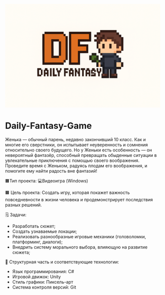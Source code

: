 ![image](https://github.com/Lusiuk/Daily-Fantasy-Game/blob/ff3266640ca9cd6b76a70bd9c160cbe18c0dee50/DF/Assets/game_logo.png)

# Daily-Fantasy-Game
Женька — обычный парень, недавно закончивший 10 класс. Как и многие его сверстники, он испытывает неуверенность и сомнения относительно своего будущего. Но у Женьки есть особенность — он невероятный фантазёр, способный превращать обыденные ситуации в увлекательные приключения с помощью своего воображения. Проведите время с Женьком, радуясь плодам его воображения, и помогите ему найти радость вне фантазий! 

🟧Тип проекта:
💻Видеоигра (Windows)

🟧 Цель проекта:
Создать игру, которая покажет важность повседневности в жизни человека и продемонстрирует последствия разных решений.

🗒 Задачи:
- Разработать сюжет;
- Создать узнаваемые локации;
- Реализовать разнообразные игровые механики (головоломки, платформинг, диалоги);
- Внедрить систему морального выбора, влияющую на развитие сюжета;

🤖 Структурная часть и соответствующие технологии:
- Язык программирования: С#
- Игровой движок: Unity
- Стиль графики: Пиксель-арт
- Система контроля версий: Git